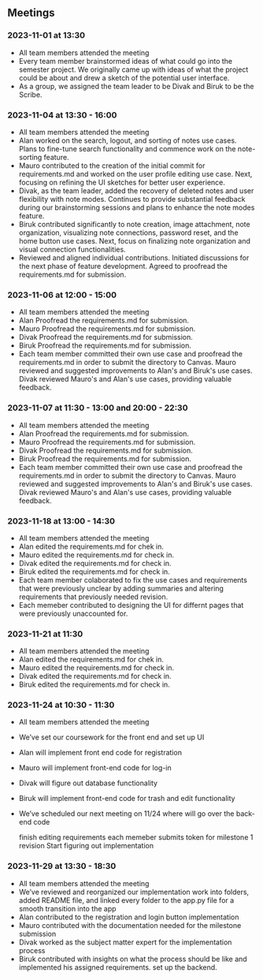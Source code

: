 ## Meetings
### 2023-11-01 at 13:30
- All team members attended the meeting 
- Every team member brainstormed ideas of what could go into the semester project. We originally came up with ideas of what the project could be about and drew a sketch of the potential user interface.
- As a group, we assigned the team leader to be Divak and Biruk to be the Scribe.

### 2023-11-04 at 13:30 - 16:00
- All team members attended the meeting
- Alan worked on the search, logout, and sorting of notes use cases. Plans to fine-tune search functionality and commence work on the note-sorting feature.
- Mauro contributed to the creation of the initial commit for requirements.md and worked on the user profile editing use case. Next, focusing on refining the UI sketches for better user experience.
- Divak, as the team leader, added the recovery of deleted notes and user flexibility with note modes. Continues to provide substantial feedback during our brainstorming sessions and plans to enhance the note modes feature.
- Biruk contributed significantly to note creation, image attachment, note organization, visualizing note connections, password reset, and the home button use cases. Next, focus on finalizing note organization and visual connection functionalities.
- Reviewed and aligned individual contributions. Initiated discussions for the next phase of feature development. Agreed to proofread the requirements.md for submission.

### 2023-11-06 at 12:00 - 15:00
- All team members attended the meeting
- Alan Proofread the requirements.md for submission.
- Mauro Proofread the requirements.md for submission.
- Divak Proofread the requirements.md for submission.
- Biruk Proofread the requirements.md for submission.
- Each team member committed their own use case and proofread the requirements.md in order to submit the directory to Canvas. Mauro reviewed and suggested improvements to Alan's and Biruk's use cases. Divak reviewed Mauro's and Alan's use cases, providing valuable feedback.

### 2023-11-07 at 11:30 - 13:00 and 20:00 - 22:30
- All team members attended the meeting
- Alan Proofread the requirements.md for submission.
- Mauro Proofread the requirements.md for submission.
- Divak Proofread the requirements.md for submission.
- Biruk Proofread the requirements.md for submission.
- Each team member committed their own use case and proofread the requirements.md in order to submit the directory to Canvas. Mauro reviewed and suggested improvements to Alan's and Biruk's use cases. Divak reviewed Mauro's and Alan's use cases, providing valuable feedback.

### 2023-11-18 at 13:00 - 14:30 
- All team members attended the meeting
- Alan edited the requirements.md for chek in.
- Mauro edited the requirements.md for check in.
- Divak edited the requirements.md for check in.
- Biruk edited the requirements.md for check in.
- Each team member colaborated to fix the use cases and requirements that were previously unclear by adding summaries and altering requirements that previously needed revision.
- Each memeber contributed to designing the UI for differnt pages that were previously unaccounted for.  

### 2023-11-21 at 11:30
- All team members attended the meeting
- Alan edited the requirements.md for chek in.
- Mauro edited the requirements.md for check in.
- Divak edited the requirements.md for check in.
- Biruk edited the requirements.md for check in.

### 2023-11-24 at 10:30 - 11:30
- All team members attended the meeting
- We’ve set our coursework for the front end and set up UI 
- Alan will implement front end code for registration 
- Mauro will implement front-end code for log-in
- Divak will figure out database functionality
- Biruk will implement front-end code for trash and edit functionality 
- We’ve scheduled our next meeting on 11/24 where will go over the back-end code

  finish editing requirements
  each memeber submits token for milestone 1 revision
  Start figuring out implementation


### 2023-11-29 at 13:30 - 18:30
- All team members attended the meeting
- We’ve reviewed and reorganized our implementation work into folders, added README file, and linked every folder to the app.py file for a smooth transition into the app
- Alan contributed to the registration and login button implementation 
- Mauro contributed with the documentation needed for the milestone submission
- Divak worked as the subject matter expert for the implementation process 
- Biruk contributed with insights on what the process should be like and implemented his assigned requirements. set up the backend.  
